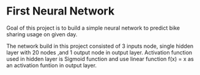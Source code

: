 # First Neural Network
Goal of this project is to build a simple neural network to predict bike sharing usage on given day.

The network build in this project consisted of 3 inputs node, single hidden layer with 20 nodes ,and 1 output node in output layer. Activation function used in hidden layer is Sigmoid function and use linear function f(x) = x as an activation funtion in output layer.

